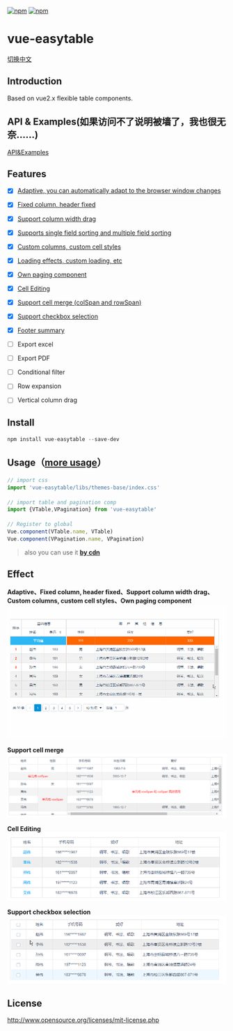 [![npm](https://img.shields.io/npm/v/vue-easytable.svg)](https://www.npmjs.com/package/vue-easytable)
[![npm](https://img.shields.io/npm/l/vue-easytable.svg?maxAge=2592000)](http://www.opensource.org/licenses/mit-license.php)

# vue-easytable

[切换中文](https://github.com/huangshuwei/vue-easytable/blob/master/README-CN.md)


## Introduction
Based on vue2.x flexible table components.

## API & Examples(如果访问不了说明被墙了，我也很无奈......)
[API&Examples](http://doc.huangsw.com/vue-easytable/app.html#/install)

## Features
- [x] [Adaptive, you can automatically adapt to the browser window changes](http://doc.huangsw.com/vue-easytable/app.html#/table?anchor=table-simple-table-resize)
- [x] [Fixed column, header fixed](http://doc.huangsw.com/vue-easytable/app.html#/table?anchor=table-frozen-title-columns)  
- [x] [Support column width drag](http://doc.huangsw.com/vue-easytable/app.html#/table?anchor=table-basic-no-table-width)
- [x] [Supports single field sorting and multiple field sorting](http://doc.huangsw.com/vue-easytable/app.html#/table?anchor=table-sort-by-single-columns)
- [x] [Custom columns, custom cell styles](http://doc.huangsw.com/vue-easytable/app.html#/table?anchor=table-custom-columns)
- [x] [Loading effects, custom loading, etc](http://doc.huangsw.com/vue-easytable/app.html#/table?anchor=table-loading-and-error-content)
- [x] [Own paging component](http://doc.huangsw.com/vue-easytable/app.html#/pagination)
- [x] [Cell Editing](http://doc.huangsw.com/vue-easytable/app.html#/table?anchor=table-cell-edit-advanced)
- [x] [Support cell merge (colSpan and rowSpan)](http://doc.huangsw.com/vue-easytable/app.html#/table?anchor=table-cell-merge)
- [x] [Support checkbox selection](http://doc.huangsw.com/vue-easytable/app.html#/table?anchor=table-selection-advanced)  
- [x] [Footer summary](http://localhost:63342/vue-easytable/dist/app.html?_ijt=ji129qv629k711n66iq6anenca#/table?anchor=table-footer-summary)
- [ ] Export excel
- [ ] Export PDF
- [ ] Conditional filter
- [ ] Row expansion
- [ ] Vertical column drag
   

## Install

```javascript
npm install vue-easytable --save-dev
```

## Usage（[more usage](http://doc.huangsw.com/vue-easytable/app.html)）


```javascript
// import css
import 'vue-easytable/libs/themes-base/index.css'

// import table and pagination comp
import {VTable,VPagination} from 'vue-easytable'

// Register to global
Vue.component(VTable.name, VTable)
Vue.component(VPagination.name, VPagination)
```

> also you can use it **[by cdn](http://doc.huangsw.com/vue-easytable/app.html#/install)**


## Effect
**Adaptive、Fixed column, header fixed、Support column width drag、Custom columns, custom cell styles、Own paging component**
![vue-easytable](./examples/images/vue-easytable.gif)

**Support cell merge**
![vue-easytable](./examples/images/rowspan.png)

**Cell Editing**
![vue-easytable](./examples/images/edit.gif)

**Support checkbox selection**
![vue-easytable](./examples/images/selection.gif)

## License
http://www.opensource.org/licenses/mit-license.php





